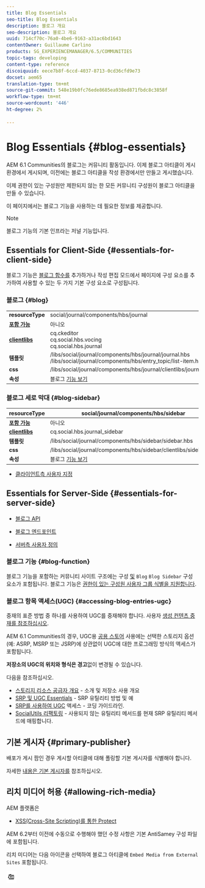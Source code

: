 ```yaml
---
title: Blog Essentials
seo-title: Blog Essentials
description: 블로그 개요
seo-description: 블로그 개요
uuid: 714cf70c-76a0-4be6-9163-a31ac6bd1643
contentOwner: Guillaume Carlino
products: SG_EXPERIENCEMANAGER/6.5/COMMUNITIES
topic-tags: developing
content-type: reference
discoiquuid: eece7b8f-6ccd-4037-8713-0cd36cfd9e73
docset: aem65
translation-type: tm+mt
source-git-commit: 548e19b0fc76ede8685ea938ed871fbdc8c3858f
workflow-type: tm+mt
source-wordcount: '446'
ht-degree: 2%

---
```



# Blog Essentials {#blog-essentials}

AEM 6.1 Communities의 블로그는 커뮤니티 활동입니다. 이제 블로그 아티클이 게시 환경에서 게시되며, 이전에는 블로그 아티클을 작성 환경에서만 만들고 게시했습니다.

이제 권한이 있는 구성원만 제한되지 않는 한 모든 커뮤니티 구성원이 블로그 아티클을 만들 수 있습니다.

이 페이지에서는 블로그 기능을 사용하는 데 필요한 정보를 제공합니다.

>[!NOTE]
>
>블로그 기능의 기본 인프라는 저널 기능입니다.


## Essentials for Client-Side {#essentials-for-client-side}

블로그 기능은 [블로그 함수를](/help/communities/functions.md#blog-function) 추가하거나 작성 편집 모드에서 페이지에 구성 요소를 추가하여 사용할 수 있는 두 가지 기본 구성 요소로 구성됩니다.

### 블로그 {#blog}

<table>
 <tbody>
  <tr>
   <td> <strong>resourceType</strong></td>
   <td>social/journal/components/hbs/journal</td>
  </tr>
  <tr>
   <td> <a href="/help/communities/scf.md#add-or-include-a-communities-component"><strong>포함 가능</strong></a></td>
   <td>아니오</td>
  </tr>
  <tr>
   <td> <a href="/help/communities/clientlibs.md"><strong>clientlibs</strong></a></td>
   <td>cq.ckeditor<br /> cq.social.hbs.vocing<br /> cq.social.hbs.journal</td>
  </tr>
  <tr>
   <td> <strong>템플릿</strong></td>
   <td> /libs/social/journal/components/hbs/journal/journal.hbs<br /> /libs/social/journal/components/hbs/entry_topic/list-item.hbs</td>
  </tr>
  <tr>
   <td> <strong>css</strong></td>
   <td> /libs/social/journal/components/hbs/journal/clientlibs/journal.css</td>
  </tr>
  <tr>
   <td><strong> 속성</strong></td>
   <td>블로그 <a href="/help/communities/blog-feature.md">기능 보기</a></td>
  </tr>
 </tbody>
</table>

### 블로그 세로 막대 {#blog-sidebar}

| **resourceType** | social/journal/components/hbs/sidebar |
|---|---|
| [**포함 가능**](/help/communities/scf.md#add-or-include-a-communities-component) | 아니오 |
| [**clientlibs**](/help/communities/clientlibs.md) | cq.social.hbs.journal_sidebar |
| **템플릿** | /libs/social/journal/components/hbs/sidebar/sidebar.hbs |
| **css** | /libs/social/journal/components/hbs/sidebar/clientlibs/sidebar.css |
| **속성** | 블로그 [기능 보기](/help/communities/blog-feature.md) |

* [클라이언트측 사용자 지정](/help/communities/client-customize.md)

## Essentials for Server-Side {#essentials-for-server-side}

* [블로그 API](https://helpx.adobe.com/experience-manager/6-5/sites/developing/using/reference-materials/javadoc/com/adobe/cq/social/journal/client/api/package-summary.html)

* [블로그 엔드포인트](https://helpx.adobe.com/experience-manager/6-5/sites/developing/using/reference-materials/javadoc/com/adobe/cq/social/journal/client/endpoints/package-summary.html)

* [서버측 사용자 정의](/help/communities/server-customize.md)

### 블로그 기능 {#blog-function}

블로그 기능을 포함하는 커뮤니티 사이트 구조에는 구성 [및](/help/communities/functions.md#blog-function) `Blog` `Blog Sidebar` 구성 요소가 포함됩니다. 블로그 기능은 [권한이 있는 구성원 사용자 그룹 식별을 지원합니다](/help/communities/users.md#privileged-members-group).

### 블로그 항목 액세스(UGC) {#accessing-blog-entries-ugc}

중재의 표준 방법 중 하나를 사용하여 UGC를 중재해야 합니다.
사용자 [생성 컨텐츠 중재를 참조하십시오](/help/communities/moderate-ugc.md).

AEM 6.1 Communities의 경우, UGC용 [공용 스토어](/help/communities/working-with-srp.md) 사용에는 선택한 스토리지 옵션(예: ASRP, MSRP 또는 JSRP)에 상관없이 UGC에 대한 프로그래밍 방식의 액세스가 포함됩니다.

**저장소의 UGC의 위치와 형식은 경고**&#x200B;없이 변경될 수 있습니다.

다음을 참조하십시오.

* [스토리지 리소스 공급자 개요](/help/communities/srp.md) - 소개 및 저장소 사용 개요
* [SRP 및 UGC Essentials](/help/communities/srp-and-ugc.md) - SRP 유틸리티 방법 및 예
* [SRP를 사용하여 UGC](/help/communities/accessing-ugc-with-srp.md) 액세스 - 코딩 가이드라인.
* [SocialUtils 리팩토링](/help/communities/socialutils.md) - 사용되지 않는 유틸리티 메서드를 현재 SRP 유틸리티 메서드에 매핑합니다.

## 기본 게시자 {#primary-publisher}

배포가 게시 팜인 경우 게시할 아티클에 대해 폴링할 기본 게시자를 식별해야 합니다.

자세한 [내용은 기본 게시자를](/help/communities/deploy-communities.md#primary-publisher) 참조하십시오.

## 리치 미디어 허용 {#allowing-rich-media}

AEM 플랫폼은

* [XSS(Cross-Site Scripting)를 통한 Protect](/help/sites-developing/security.md#protect-against-cross-site-scripting-xss)

AEM 6.2부터 이전에 수동으로 수행해야 했던 수정 사항은 기본 AntiSamey 구성 파일에 포함됩니다.

리치 미디어는 다음 아이콘을 선택하여 블로그 아티클에 `Embed Media from External Sites` 포함됩니다.

![media](assets/media-icon.png)

